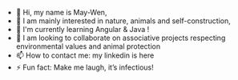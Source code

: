 - 👋 Hi, my name is May-Wen,
- 👀 I am mainly interested in nature, animals and self-construction,
- 🌱 I'm currently learning Angular & Java !
- 💞️ I am looking to collaborate on associative projects respecting environmental values ​​and animal protection
- 📫 How to contact me: my linkedin is here
- ⚡ Fun fact: Make me laugh, it’s infectious!

<!---
Maya-Dnl/Maya-Dnl is a ✨ special ✨ repository because its `README.md` (this file) appears on your GitHub profile.
You can click the Preview link to take a look at your changes.
--->
